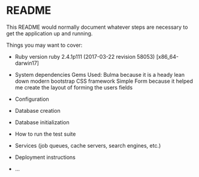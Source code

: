 # README

This README would normally document whatever steps are necessary to get the
application up and running.

Things you may want to cover:

* Ruby version
  ruby 2.4.1p111 (2017-03-22 revision 58053) [x86_64-darwin17]
* System dependencies
  Gems Used:
  Bulma because it is a heady lean down modern bootstrap CSS framework
  Simple Form because it helped me create the layout of forming the users fields

* Configuration

* Database creation

* Database initialization

* How to run the test suite

* Services (job queues, cache servers, search engines, etc.)

* Deployment instructions

* ...
